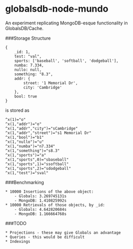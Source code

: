 globalsdb-node-mundo
=====================

An experiment replicating MongoDB-esque functionality in GlobalsDB/Cache.

###Storage Structure

    {
        _id: 1,
        test: "val",
        sports: ['baseball', 'softball', 'dodgeball'],
        numba: 7.334,
        nullo: null,
        something: "8.3",
        addr: {
            street: '1 Memorial Dr',
            city: 'Cambridge'
        },
        bool: true
    }

is stored as 

    ^x(1)="o"
    ^x(1,"addr")="o"
    ^x(1,"addr","city")="sCambridge"
    ^x(1,"addr","street")="s1 Memorial Dr"
    ^x(1,"bool")="b1"
    ^x(1,"nullo")="u"
    ^x(1,"numba")="n7.334"
    ^x(1,"something")="s8.3"
    ^x(1,"sports")="a"
    ^x(1,"sports",0)="sbaseball"
    ^x(1,"sports",1)="ssoftball"
    ^x(1,"sports",2)="sdodgeball"
    ^x(1,"test")="sval"

###Benchmarking

    * 10000 Insertions of the above object:
        - Globals: 3.269745131s
        - MongoDB: 1.410825992s
    * 10000 Retrievals of those objects, by _id:
        - Globals: 4.642820684s
        - MongoDB: 1.166664768s

###TODO

	* Projections - these may give Globals an advantage
	* Queries - this would be difficult
	* Indexings
